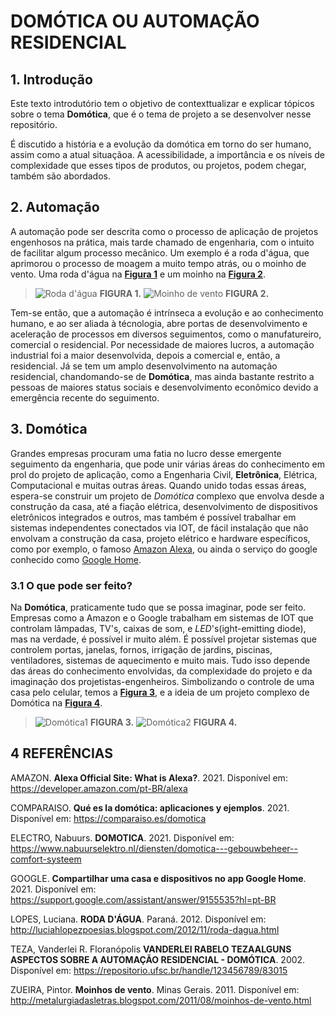 # DOMÓTICA OU AUTOMAÇÃO RESIDENCIAL

## 1. Introdução

Este texto introdutório tem o objetivo de contexttualizar e explicar tópicos sobre o tema **Domótica**, que é o tema de projeto a se desenvolver nesse repositório. 

É discutido a história e a evolução da domótica em torno do ser humano, assim como a atual situaçãoa. A acessibilidade, a importância e os níveis de complexidade que esses tipos de produtos, ou projetos, podem chegar, também são abordados.

## 2. Automação

A automação pode ser descrita como o processo de aplicação de projetos engenhosos na prática, mais tarde chamado de engenharia, com o intuito de facilitar algum 
processo mecânico. Um exemplo é a roda d'água, que aprimorou o processo de moagem a muito tempo atrás, ou o moinho de vento. Uma roda d'água na [**Figura 1**](http://luciahlopezpoesias.blogspot.com/2012/11/roda-dagua.html) e um moinho na [**Figura 2**](http://metalurgiadasletras.blogspot.com/2011/08/moinhos-de-vento.html).

>![Roda d'água](http://1.bp.blogspot.com/-AqrEZ9bzias/UK0vLwkB0SI/AAAAAAAABzE/UJrMJZpObAI/s1600/rodaagua.jpg) **FIGURA 1.**
>![Moinho de vento](https://img.freepik.com/fotos-gratis/moinhos-de-vento_2872372.jpg?size=338&ext=jpg) **FIGURA 2.**

Tem-se então, que a automação é intrínseca a evolução e ao conhecimento humano, e ao ser aliada à técnologia, abre portas de desenvolvimento e aceleração de
processos em diversos seguimentos, como o manufatureiro, comercial o residencial. Por necessidade de maiores lucros, a automação industrial foi a maior desenvolvida, depois a comercial e, então, a residencial. Já se tem um amplo desenvolvimento na automação residencial, chandomando-se de **Domótica**, 
mas ainda bastante restrito a pessoas de maiores status sociais e desenvolvimento econômico devido a emergência recente do seguimento.

## 3. Domótica

Grandes empresas procuram uma fatia no lucro desse emergente seguimento da engenharia, que pode unir várias áreas do conhecimento em prol do projeto de aplicação, 
como a Engenharia Civil, **Eletrônica**, Elétrica, Computacional e muitas outras áreas. Quando unido todas essas áreas, espera-se construir um projeto de _Domótica_ 
complexo que envolva desde a construção da casa, até a fiação elétrica, desenvolvimento de dispositivos eletrônicos integrados e outros, mas também é possível 
trabalhar em sistemas independentes conectados via IOT, de fácil instalação que não envolvam a construção da casa, projeto elétrico e hardware específicos, como 
por exemplo, o famoso [Amazon Alexa](https://developer.amazon.com/pt-BR/alexa), ou ainda o serviço do google 
conhecido como [Google Home](https://support.google.com/assistant/answer/9155535?hl=pt-BR).

### 3.1 O que pode ser feito?

Na **Domótica**, praticamente tudo que se possa imaginar, pode ser feito. Empresas como a Amazon e o Google trabalham em sistemas de IOT que controlam lâmpadas, 
TV's, caixas de som, e _LED_'s(ight-emitting diode), mas na verdade, é possível ir muito além. É possível projetar sistemas que controlem portas, janelas, fornos, irrigação de jardins, 
piscinas, ventiladores, sistemas de aquecimento e muito mais. Tudo isso depende das áreas do conhecimento envolvidas, da complexidade do projeto e da imaginação
dos projetistas-engenheiros. Simbolizando o controle de uma casa pelo celular, temos a [**Figura 3**](https://comparaiso.es/domotica), e a ideia de um projeto complexo de Domótica na [**Figura 4**](https://www.nabuurselektro.nl/diensten/domotica---gebouwbeheer--comfort-systeem).

>![Domótica1](https://comparaiso.es/sites/default/files/styles/_default/public/images/domotica-200x300.png.webp) **FIGURA 3.**
>![Domótica2](https://www.nabuurselektro.nl/applications/weemen/nabuurs/files/Afbeeldingen/Diensten/domotica2.gif) **FIGURA 4.**

## 4 REFERÊNCIAS

AMAZON. **Alexa Official Site: What is Alexa?**. 2021. Disponível em: <https://developer.amazon.com/pt-BR/alexa>

COMPARAISO. **Qué es la domótica: aplicaciones y ejemplos**. 2021. Disponível em: <https://comparaiso.es/domotica>

ELECTRO, Nabuurs. **DOMOTICA**. 2021. Disponível em: <https://www.nabuurselektro.nl/diensten/domotica---gebouwbeheer--comfort-systeem>

GOOGLE. **Compartilhar uma casa e dispositivos no app Google Home**. 2021. Disponível em: <https://support.google.com/assistant/answer/9155535?hl=pt-BR>

LOPES, Luciana. **RODA D'ÁGUA**. Paraná. 2012. Disponível em: <http://luciahlopezpoesias.blogspot.com/2012/11/roda-dagua.html>

TEZA, Vanderlei R. Floranópolis **VANDERLEI RABELO TEZAALGUNS ASPECTOS SOBRE A AUTOMAÇÃO RESIDENCIAL - DOMÓTICA**. 2002. Disponível em: <https://repositorio.ufsc.br/handle/123456789/83015>

ZUEIRA, Pintor. **Moinhos de vento**. Minas Gerais. 2011. Disponível em: <http://metalurgiadasletras.blogspot.com/2011/08/moinhos-de-vento.html>
